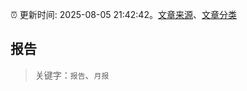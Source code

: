 :alarm_clock: 更新时间: 2025-08-05 21:42:42。[文章来源](/README.md)、[文章分类](/TAGS.md)

## 报告


> 关键字：`报告`、`月报`



